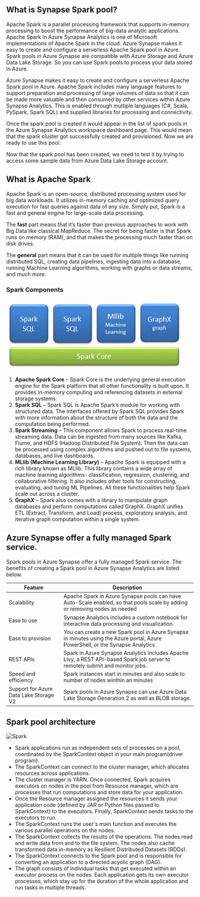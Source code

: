 ## What is Synapse Spark pool?
Apache Spark is a parallel processing framework that supports in-memory processing to boost the performance of big-data analytic applications. Apache Spark in Azure Synapse Analytics is one of Microsoft implementations of Apache Spark in the cloud. Azure Synapse makes it easy to create and configure a serverless Apache Spark pool in Azure. Spark pools in Azure Synapse are compatible with Azure Storage and Azure Data Lake Storage. So you can use Spark pools to process your data stored in Azure.

Azure Synapse makes it easy to create and configure a serverless Apache Spark pool in Azure. Apache Spark includes many language features to support preparation and processing of large volumes of data so that it can be made more valuable and then consumed by other services within Azure Synapse Analytics. This is enabled through multiple languages (C#, Scala, PySpark, Spark SQL) and supplied libraries for processing and connectivity.

Once the spark pool is created it would appear in the list of spark pools in the Azure Synapse Analytics workspace dashboard page. This would mean that the spark cluster got successfully created and provisioned. Now we are ready to use this pool. 

Now that the spark pool has been created, we need to test it by trying to access some sample data from Azure Data Lake Storage account.

## What is Apache Spark
Apache Spark is an open-source, distributed processing system used for big data workloads. It utilizes in-memory caching and optimized query execution for fast queries against data of any size. Simply put, Spark is a fast and general engine for large-scale data processing.

The  **fast**  part means that it’s faster than previous approaches to work with Big Data like classical  MapReduce. The secret for being faster is that Spark runs on memory (RAM), and that makes the processing much faster than on disk drives.

The  **general**  part means that it can be used for multiple things like running distributed SQL, creating data pipelines, ingesting data into a database, running Machine Learning algorithms, working with graphs or data streams, and much more.

### Spark Components

![Spark](https://github.com/gurditsingh/blog/blob/gh-pages/_screenshots/Spark-components.png?raw=true)

1.  **Apache Spark Core**  – Spark Core is the underlying general execution engine for the Spark platform that all other functionality is built upon. It provides in-memory computing and referencing datasets in external storage systems.
2.  **Spark SQL**  – Spark SQL is Apache Spark’s module for working with structured data. The interfaces offered by Spark SQL provides Spark with more information about the structure of both the data and the computation being performed.
3.  **Spark Streaming**  – This component allows Spark to process real-time streaming data. Data can be ingested from many sources like Kafka, Flume, and HDFS (Hadoop Distributed File System). Then the data can be processed using complex algorithms and pushed out to file systems, databases, and live dashboards.
4.  **MLlib (Machine Learning Library)**  – Apache Spark is equipped with a rich library known as MLlib. This library contains a wide array of machine learning algorithms- classification, regression, clustering, and collaborative filtering. It also includes other tools for constructing, evaluating, and tuning ML Pipelines. All these functionalities help Spark scale out across a cluster.
5.  **GraphX**  – Spark also comes with a library to manipulate graph databases and perform computations called GraphX. GraphX unifies ETL (Extract, Transform, and Load) process, exploratory analysis, and iterative graph computation within a single system.

## Azure Synapse offer a fully managed Spark service.
Spark pools in Azure Synapse offer a fully managed Spark service. The benefits of creating a Spark pool in Azure Synapse Analytics are listed below.

| Feature  | Description  |
| ------------ | ------------ |
|  Scalability | Apache Spark in Azure Synapse pools can have Auto-Scale enabled, so that pools scale by adding or removing nodes as needed  |
| Ease to use  |  Synapse Analytics includes a custom notebook for interactive data processing and visualization. |
|  Ease to provision | You can create a new Spark pool in Azure Synapse in minutes using the Azure portal, Azure PowerShell, or the Synapse Analytics .  |
| REST APIs  | Spark in Azure Synapse Analytics includes Apache Livy, a REST API-based Spark job server to remotely submit and monitor jobs.  |
| Speed and efficiency  | Spark instances start in minutes and also scale to number of nodes winthin an minutes  |
|  Support for Azure Data Lake Storage V2 |  Spark pools in Azure Synapse can use Azure Data Lake Storage Generation 2 as well as BLOB storage. |


## Spark pool architecture

![Spark](https://github.com/gurditsingh/blog/blob/gh-pages/_screenshots/spark-architecture.png?raw=true)


 - Spark applications run as independent sets of processes on a pool, coordinated by the SparkContext object in your main program(driver program).
 - The SparkContext can connect to the cluster manager, which allocates resources across applications.
 - The cluster manager is YARN. Once connected, Spark acquires executors on nodes in the pool from Resource manager, which are processes that run computations and store data for your application.
 - Once the Resource manager assigned the resources it sends your application code (defined by JAR or Python files passed to SparkContext) to the executors. Finally, SparkContext sends tasks to the executors to run.
 - The SparkContext runs the user's main function and executes the various parallel operations on the nodes.
 - The SparkContext collects the results of the operations. The nodes read and write data from and to the file system. The nodes also cache transformed data in-memory as Resilient Distributed Datasets (RDDs).
 - The SparkContext connects to the Spark pool and is responsible for converting an application to a directed acyclic graph (DAG).
 - The graph consists of individual tasks that get executed within an executor process on the nodes. Each application gets its own executor processes, which stay up for the duration of the whole application and run tasks in multiple threads.

<!--stackedit_data:
eyJoaXN0b3J5IjpbLTkyMDIyODg1NCwtNjQwNjg4NzY1LDQ1ND
A5ODI5MCwtMTI0NTYxOTExNCwxNjI3ODU0MDE3LC0xNzk3NzAy
NjQ4LC0xNjU0MzAwMzUsNzg2MzgzNDg1LC03MzAzNjEzMjcsLT
IwMzA3MDI5MjYsNTM4ODUyOTg2LDI3NDU3MTIwNywxMDgyOTAz
NjA5LDE3MDA1OTk1NTAsMTU5NzkwNjgwLC0xNzkwOTAzMjYxLD
EyNzE2MTk3NiwzMTE1MzM5NDYsMzU4MDg4NjM0LC02MTQyOTYw
ODZdfQ==
-->
